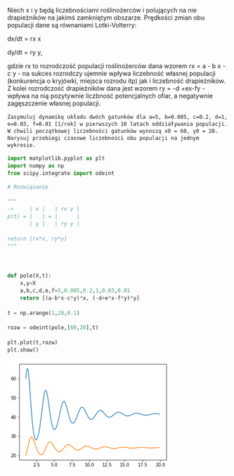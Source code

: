 
Niech x i y będą liczebnościami roślinożerców i polujących na nie drapieżników na jakimś zamkniętym obszarze. Prędkości zmian obu populacji dane są równaniami Lotki-Volterry:

dx/dt = rx x

dy/dt = ry y,

gdzie rx to rozrodczość populacji roślinożerców dana wzorem rx = a - b x - c y - na sukces rozrodczy ujemnie wpływa liczebność własnej populacji (konkurencja o kryjówki, miejsca rozrodu itp) jak i liczebność drapieżników. Z kolei rozrodczość drapieżników dana jest wzorem ry = -d +ex-fy - wpływa na nią pozytywnie liczbność potencjalnych ofiar, a negatywnie zagęszczenie własnej populacji.
    
    Zasymuluj dynamikę układu dwóch gatunków dla a=5, b=0.005, c=0.2, d=1, e=0.03, f=0.01 [1/rok] w pierwszych 10 latach oddziaływania populacji. W chwili początkowej liczebności gatunków wynoszą x0 = 60, y0 = 20. Narysuj przebiegi czasowe liczebności obu populacji na jednym wykresie.


```python
import matplotlib.pyplot as plt
import numpy as np
from scipy.integrate import odeint
```


```python
# Rozwiązanie

"""
->     | x |   | rx y |
p(t) = |   | = |      |
       | y |   | ry y |

return [rx*x, ry*y]
"""



def pole(X,t):
    x,y=X
    a,b,c,d,e,f=5,0.005,0.2,1,0.03,0.01
    return [(a-b*x-c*y)*x, (-d+e*x-f*y)*y]

t = np.arange(1,20,0.1)

rozw = odeint(pole,[60,20],t)

plt.plot(t,rozw)
plt.show()
```


![png](output_2_0.png)

